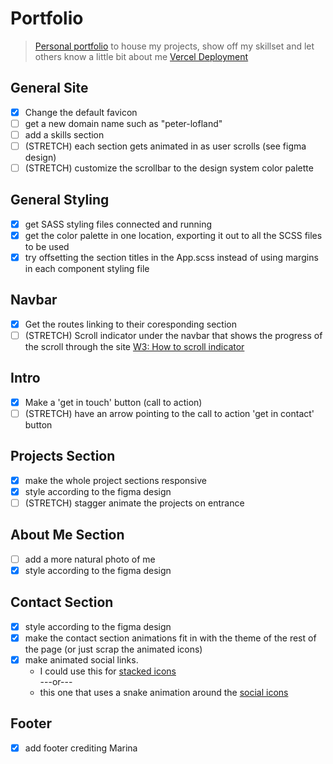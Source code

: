 # Portfolio

> [Personal portfolio](https://personal-portfolio-cyan.vercel.app/) to house my projects, show off my skillset and let others know a little bit about me
> [Vercel Deployment](https://vercel.com/plofland/personal-portfolio/FNbipnayPjjjJtN5rCfKmqX6SE6C)
## General Site

- [x] Change the default favicon
- [ ] get a new domain name such as "peter-lofland"
- [ ] add a skills section
- [ ] (STRETCH) each section gets animated in as user scrolls (see figma design)
- [ ] (STRETCH) customize the scrollbar to the design system color palette

## General Styling

- [x] get SASS styling files connected and running
- [x] get the color palette in one location, exporting it out to all the SCSS files to be used
- [x] try offsetting the section titles in the App.scss instead of using margins in each component styling file

## Navbar
- [x] Get the routes linking to their coresponding section
- [ ] (STRETCH) Scroll indicator under the navbar that shows the progress of the scroll through the site [W3: How to scroll indicator](https://www.w3schools.com/howto/howto_js_scroll_indicator.asp)

## Intro
- [x] Make a 'get in touch' button (call to action)
- [ ] (STRETCH) have an arrow pointing to the call to action 'get in contact' button

## Projects Section

- [x] make the whole project sections responsive
- [x] style according to the figma design
- [ ] (STRETCH) stagger animate the projects on entrance

## About Me Section

- [ ] add a more natural photo of me
- [x] style according to the figma design

## Contact Section

- [x] style according to the figma design
- [x] make the contact section animations fit in with the theme of the rest of the page (or just scrap the animated icons)
- [x] make animated social links.
  - I could use this for [stacked icons](https://www.youtube.com/watch?v=AEb_NhCHo9E&list=PL2B-ghQCJHsq1oqe0AJ9QX4tuIl1OPSZx)
    <br/>
    ---or---
    <br/>
  - this one that uses a snake animation around the [social icons](https://youtu.be/KYOYVZcZYAI?list=PL2B-ghQCJHsq1oqe0AJ9QX4tuIl1OPSZx&t=143)


## Footer
- [x] add footer crediting Marina